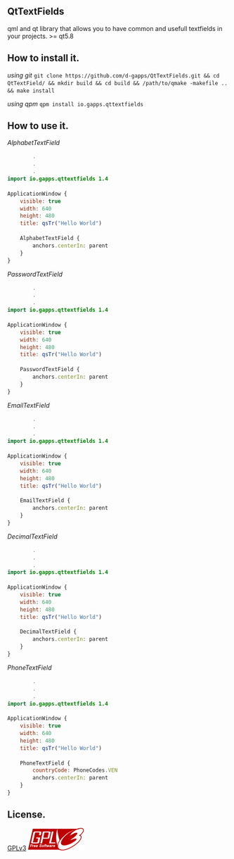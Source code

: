 QtTextFields
-------------
qml and qt library that allows you to have common and usefull textfields
in your projects. >= qt5.8

How to install it.
-------------------
*using git*
```git clone https://github.com/d-gapps/QtTextFields.git && cd QtTextField/ && mkdir build && cd build && /path/to/qmake -makefile .. && make install```

*using qpm*
```qpm install io.gapps.qttextfields```

How to use it.
--------------
*AlphabetTextField*
```qml
        .
        .
        .
import io.gapps.qttextfields 1.4

ApplicationWindow {
    visible: true
    width: 640
    height: 480
    title: qsTr("Hello World")

    AlphabetTextField {
        anchors.centerIn: parent
    }
}
```

*PasswordTextField*
```qml
		.
		.
		.
import io.gapps.qttextfields 1.4

ApplicationWindow {
    visible: true
    width: 640
    height: 480
    title: qsTr("Hello World")

    PasswordTextField {
        anchors.centerIn: parent
    }
}
```

*EmailTextField*
```qml
		.
		.
		.
import io.gapps.qttextfields 1.4

ApplicationWindow {
    visible: true
    width: 640
    height: 480
    title: qsTr("Hello World")

    EmailTextField {
        anchors.centerIn: parent
    }
}
```

*DecimalTextField*
```qml
		.
		.
		.
import io.gapps.qttextfields 1.4

ApplicationWindow {
    visible: true
    width: 640
    height: 480
    title: qsTr("Hello World")

    DecimalTextField {
        anchors.centerIn: parent
    }
}
```

*PhoneTextField*
```qml
		.
		.
		.
import io.gapps.qttextfields 1.4

ApplicationWindow {
    visible: true
    width: 640
    height: 480
    title: qsTr("Hello World")

    PhoneTextField {
        countryCode: PhoneCodes.VEN
        anchors.centerIn: parent
    }
}
```

License.
--------
[GPLv3](./LICENSE.md) ![gplv3](./img/gplv3.png)
